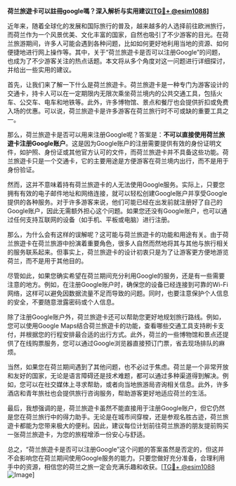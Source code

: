 **荷兰旅遊卡可以註冊google嗎？深入解析与实用建议[[TG💪+ @esim1088](https://t.me/s/esim1088)]**

近年来，随着全球化的发展和国际旅行的普及，越来越多的人选择前往欧洲旅行，而荷兰作为一个风景优美、文化丰富的国家，自然也吸引了不少游客的目光。在荷兰旅游期间，许多人可能会遇到各种问题，比如如何更好地利用当地的资源、如何便捷地进行网上操作等。其中，关于“荷兰旅遊卡是否可以注册Google”的问题，也成为了不少游客关注的热点话题。本文将从多个角度对这一问题进行详细探讨，并给出一些实用的建议。

首先，让我们来了解一下什么是荷兰旅遊卡。荷兰旅遊卡是一种专门为游客设计的交通卡，持卡人可以在一定期限内无限次乘坐荷兰境内的公共交通工具，包括火车、公交车、电车和地铁等。此外，许多博物馆、景点和餐厅也会提供折扣或免费入场的优惠。可以说，荷兰旅遊卡是许多游客在荷兰旅行时不可或缺的重要工具之一。

那么，荷兰旅遊卡是否可以用来注册Google呢？答案是：**不可以直接使用荷兰旅遊卡注册Google账户**。这是因为Google账户的注册需要提供有效的身份证明文件，如护照、身份证或其他官方认可的文件，而荷兰旅遊卡并不具备这些功能。荷兰旅遊卡只是一个交通卡，它的主要用途是方便游客在荷兰境内出行，而不是用于身份验证。

然而，这并不意味着持有荷兰旅遊卡的人无法使用Google服务。实际上，只要您拥有有效的电子邮件地址和网络连接，就可以轻松创建Google账户并享受Google提供的各种服务。对于许多游客来说，他们可能已经在出发前就注册好了自己的Google账户，因此无需额外担心这个问题。如果您还没有Google账户，也可以通过任何支持互联网的设备（如手机、平板或电脑）进行注册。

那么，为什么会有这样的误解呢？这可能与荷兰旅遊卡的功能和用途有关。由于荷兰旅遊卡在荷兰旅游中扮演着重要角色，很多人自然而然地将其与其他与旅行相关的服务联系起来。但事实上，荷兰旅遊卡的设计初衷只是为了让游客更方便地游览荷兰，而不是用于其他目的。

尽管如此，如果您确实希望在荷兰期间充分利用Google的服务，还是有一些需要注意的地方。例如，在注册Google账户时，确保您的设备已经连接到可靠的Wi-Fi网络，这样可以避免因数据流量不足而导致的问题。同时，也要注意保护个人信息的安全，不要随意泄露密码或个人信息。

除了注册Google账户外，荷兰旅遊卡还可以帮助您更好地规划旅行路线。例如，您可以使用Google Maps结合荷兰旅遊卡的功能，查看哪些交通工具支持刷卡支付，并根据您的行程安排最合适的出行方式。此外，荷兰的一些博物馆和景点还提供了在线购票服务，您可以通过Google浏览器直接预订门票，省去现场排队的麻烦。

当然，如果您在荷兰期间遇到了其他问题，也不必过于焦虑。荷兰是一个非常开放和友好的国家，无论是语言障碍还是技术难题，都可以通过多种渠道得到解决。例如，您可以在社交媒体上寻求帮助，或者向当地旅游局咨询相关信息。此外，许多酒店和青年旅社也会提供旅行咨询服务，帮助游客更好地适应荷兰的生活。

最后，我想强调的是，荷兰旅遊卡虽然不能直接用于注册Google账户，但它仍然是您在荷兰旅行中的得力助手。无论是在城市间穿梭，还是参观名胜古迹，荷兰旅遊卡都能为您带来极大的便利。因此，建议每位计划前往荷兰旅游的朋友提前购买一张荷兰旅遊卡，为您的旅程增添一份安心与舒适。

总之，“荷兰旅遊卡是否可以注册Google”这个问题的答案虽然是否定的，但这并不会影响您在荷兰期间使用Google服务的能力。只要您做好充分准备，合理利用手中的资源，相信您的荷兰之旅一定会充满乐趣和收获。[[TG💪+ @esim1088](https://t.me/s/esim1088) ![Image](https://i.postimg.cc/4NQfJmqS/Snipaste-2025-05-13-00-14-12.png)]